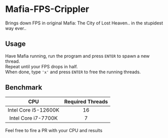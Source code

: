 # Mafia-FPS-Crippler
Brings down FPS in original Mafia: The City of Lost Heaven.. in the stupidest way ever..

## Usage
Have Mafia running, run the program and press `ENTER` to spawn a new thread.  
Repeat until your FPS drops in half.  
When done, type `'x'` and press `ENTER` to free the running threads.  

## Benchmark
| CPU                    | Required Threads |
| :--------------------: | :--------------: |
|  Intel Core i5-12600K  | 16               |
|  Intel Core i7-7700K   | 7                |

Feel free to fire a PR with your CPU and results
